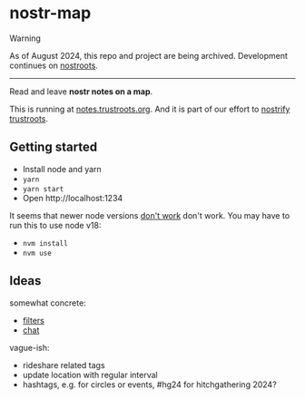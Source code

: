 # nostr-map

> [!WARNING]
> As of August 2024, this repo and project are being archived. Development continues on [nostroots](https://github.com/Trustroots/nostroots).

---

Read and leave **nostr notes on a map**.

This is running at [notes.trustroots.org](https://notes.trustroots.org/). And it is part of our effort to [nostrify trustroots](https://github.com/Trustroots/nostroots).


## Getting started

- Install node and yarn
- `yarn`
- `yarn start`
- Open http://localhost:1234

It seems that newer node versions [don't work](https://github.com/Trustroots/nostr-map/issues/21) don't work. You may have to run this to use node v18:
- `nvm install`
- `nvm use`

## Ideas
somewhat concrete:
- [filters](https://github.com/Trustroots/nostr-map/issues/13)
- [chat](https://github.com/Trustroots/nostr-map/issues/14)

vague-ish:
- rideshare related tags
- update location with regular interval
- hashtags, e.g. for circles or events, #hg24 for hitchgathering 2024?
